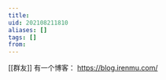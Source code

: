 ```yaml
---
title: 
uid: 202108211810
aliases: []
tags: []
from: 
---
```

[[群友]]
有一个博客： https://blog.irenmu.com/